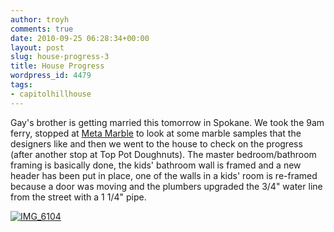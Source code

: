```yaml
---
author: troyh
comments: true
date: 2010-09-25 06:28:34+00:00
layout: post
slug: house-progress-3
title: House Progress
wordpress_id: 4479
tags:
- capitolhillhouse
---
```


Gay's brother is getting married this tomorrow in Spokane. We took the 9am ferry, stopped at [Meta Marble](http://www.metamarbleandgranite.com/) to look at some marble samples that the designers like and then we went to the house to check on the progress (after another stop at Top Pot Doughnuts). The master bedroom/bathroom framing is basically done, the kids' bathroom wall is framed and a new header has been put in place, one of the walls in a kids' room is re-framed because a door was moving and the plumbers upgraded the 3/4" water line from the street with a 1 1/4" pipe.

[![IMG_6104](http://farm5.static.flickr.com/4131/5030605800_c5a45a086e.jpg)](http://www.flickr.com/photos/troyh/5030605800/)
